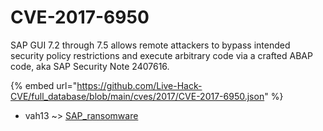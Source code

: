 # CVE-2017-6950

SAP GUI 7.2 through 7.5 allows remote attackers to bypass intended security policy restrictions and execute arbitrary code via a crafted ABAP code, aka SAP Security Note 2407616.

{% embed url="https://github.com/Live-Hack-CVE/full_database/blob/main/cves/2017/CVE-2017-6950.json" %}


* vah13 ~> [SAP_ransomware](https://www.alice-snow.ru/2017/database/cve-2017-6950/sap_ransomware-vah13)
